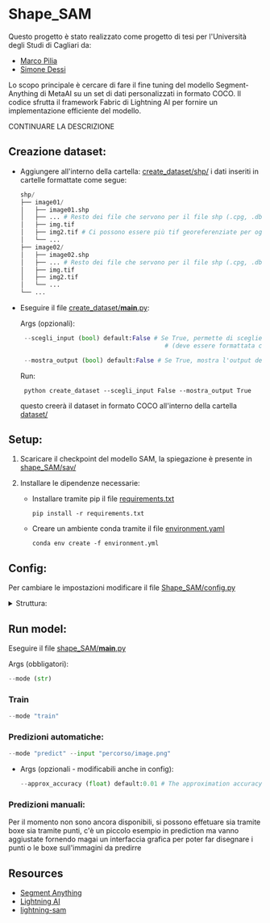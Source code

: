 # Shape_SAM

Questo progetto è stato realizzato come progetto di tesi per l'Università degli Studi di Cagliari da:

* [Marco Pilia](https://github.com/Marchisceddu)
* [Simone Dessi](https://github.com/Druimo)

Lo scopo principale è cercare di fare il fine tuning del modello Segment-Anything di MetaAI su un set di dati personalizzati in formato COCO.
Il codice sfrutta il framework Fabric di Lightning AI per fornire un implementazione efficiente del modello.

CONTINUARE LA DESCRIZIONE

## Creazione dataset:
* Aggiungere all'interno della cartella: [create_dataset/shp/](https://github.com/Marchisceddu/Progetto_Urbismap/blob/main/create_dataset/shp) i dati inseriti in cartelle formattate come segue:

    ```python
    shp/
    ├── image01/
    │   ├── image01.shp
    │   ├── ... # Resto dei file che servono per il file shp (.cpg, .dbf, .prj, .shx)
    │   ├── img.tif
    │   ├── img2.tif # Ci possono essere più tif georeferenziate per ogni file shp
    │   └── ...
    ├── image02/
    │   ├── image02.shp
    │   ├── ... # Resto dei file che servono per il file shp (.cpg, .dbf, .prj, .shx)
    │   ├── img.tif
    │   ├── img2.tif
    │   └── ...
    └── ...
    ```

* Eseguire il file [create_dataset/__main__.py](https://github.com/Marchisceddu/Progetto_Urbismap/blob/main/create_dataset/__main__.py):

    Args (opzionali):
    ```python
     --scegli_input (bool) default:False # Se True, permette di scegliere la cartella di input 
                                            # (deve essere formattata come la cartella shp)

     --mostra_output (bool) default:False # Se True, mostra l'output del dataset
     ```

    Run:

       python create_dataset --scegli_input False --mostra_output True

  questo creerà il dataset in formato COCO all'interno della cartella [dataset/](https://github.com/Marchisceddu/Progetto_Urbismap/tree/main/dataset/)

## Setup:

1. Scaricare il checkpoint del modello SAM, la spiegazione è presente in [shape_SAM/sav/](https://github.com/Marchisceddu/Progetto_Urbismap/blob/main/shape_SAM/sav/)

2. Installare le dipendenze necessarie:

    * Installare tramite pip il file [requirements.txt](https://github.com/Marchisceddu/Progetto_Urbismap/requirements.txt)

          pip install -r requirements.txt

    * Creare un ambiente conda tramite il file [environment.yaml](https://github.com/Marchisceddu/Progetto_Urbismap/environment.yaml)

          conda env create -f environment.yml

## Config:

Per cambiare le impostazioni modificare il file [Shape_SAM/config.py](https://github.com/Marchisceddu/Progetto_Urbismap/blob/main/hape_SAM/config.py)

<details>

<summary> Struttura: </summary>
<br>

Generali:
```python
"device": str = "auto" or "gpu" or "cpu", # Hardware su cui eseguire il modello (non è supportata mps, se si usa un mac m1 impostare su cpu)
"num_devices": int # Numero di dispositivi da utilizzare
"seed_device": int / None per random,
"sav_dir": str, # Cartella di output per i salvataggi
"out_dir": str, # Cartella di output per le predizioni

"model": {
    "type": str = "vit_h" or "vit_l" or "vit_b",
    "checkpoint": str, # Nome checkpoint, formato -> nome.pth
},
```

Train:
```python
"seed_dataloader": int / None per random,
                or (list str) # definire queli GPU utilizzare
                or str = "auto",
"batch_size": int, # Grandezza batch delle immagini
"num_workers": int, # Quanti sottoprocessi utilizzare per il caricamento dei dati (0 -> i dati verranno caricati nel processo principale)

"train_type": str = "custom" or "11_iterations",
"num_epochs": int, # Numero di epoche di train
"eval_interval": int, # Intervallo di validazione
"eval_improvement": float (0-1), # Percentuale oltre il quale avviene il salvataggio
"custom_cfg": {
    "use_boxes": bool, # Se True usa le boxe per il train
    "use_points": bool, # Se True usa i punti per il train
    "use_masks": bool, # Se True usa le annotazioni per il train
},
"cross-validation_cfg": { 
    "k_fold": int, # (DA INSERIRE)
},

"opt": {
    "learning_rate": int,
    "weight_decay": int,
    "decay_factor": int,
    "steps": [int, int],
    "warmup_steps": int,
},

"losses": {
    "focal_ratio": float, # Peso di Focal loss sulla loss totale
    "dice_ratio": float, # Peso di Dice loss sulla loss totale
    "focal_alpha": float, # Valore di alpha per la Focal loss
    "focal_gamma": int, # Valore di gamma per la Focal loss
},

"model_layer": {
    "freeze": {
        "image_encoder": bool, # Se True freez del livello
        "prompt_encoder": bool, # Se True freez del livello
        "mask_decoder": bool, # Se True freez del livello
    },
},

"dataset": {
    "root_dir": str, # Path per la cartella delle immagini del dataset
    "annotation_file": str, # Path per la cartella delle annotazioni del dataset
    "val_size": float (0-1), # Percentuale grandezza validation dataset
    "positive_points": int, # Numero punti positivi passati con __getitem__
    "negative_points": int, # Numero punti negativi passati con __getitem__
}
```

Predizioni:
```python
"approx_accuracy": float, # The approximation accuracy of the polygons
```

</details>

## Run model:

Eseguire il file [shape_SAM/__main__.py](https://github.com/Marchisceddu/Progetto_Urbismap/blob/main/shape_SAM/__main__.py)

Args (obbligatori):

```python
--mode (str)
```

### Train

```python
--mode "train"
```

### Predizioni automatiche:

```python
--mode "predict" --input "percorso/image.png"
```

* Args (opzionali - modificabili anche in config):

    ```python
    --approx_accuracy (float) default:0.01 # The approximation accuracy of the polygons
    ```

### Predizioni manuali:

Per il momento non sono ancora disponibili, si possono effetuare sia tramite boxe sia tramite punti, c'è un piccolo esempio in prediction ma vanno aggiustate fornendo magai un interfaccia grafica per poter far disegnare i punti o le boxe sull'immagini da predirre

## Resources

- [Segment Anything](https://github.com/facebookresearch/segment-anything)
- [Lightning AI](https://github.com/Lightning-AI/lightning)
- [lightning-sam](https://github.com/luca-medeiros/lightning-sam)
